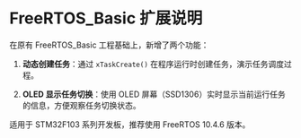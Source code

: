 # FreeRTOS_Basic 扩展说明

在原有 FreeRTOS_Basic 工程基础上，新增了两个功能：

1. **动态创建任务**：通过 `xTaskCreate()` 在程序运行时创建任务，演示任务调度过程。

2. **OLED 显示任务切换**：使用 OLED 屏幕（SSD1306）实时显示当前运行任务的信息，方便观察任务切换状态。

适用于 STM32F103 系列开发板，推荐使用 FreeRTOS 10.4.6 版本。
